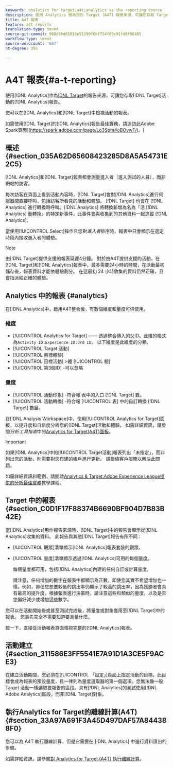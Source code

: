 ```yaml
---
keywords: analytics for target;a4t;analytics as the reporting source
description: 使用 Analytics 做為您的 Target (A4T) 報表來源，可讓您存取 Target 活動的 Analytics 報表。
title: A4T 報表
feature: a4t reports
translation-type: tm+mt
source-git-commit: 968d36d65016e51290f6bf754f69c91fd8f68405
workflow-type: tm+mt
source-wordcount: '667'
ht-degree: 35%

---
```



# A4T 報表{#a-t-reporting}

使用[!DNL Analytics]作為[!DNL Target](A4T)的報告來源，可讓您存取[!DNL Target]活動的[!DNL Analytics]報告。

您可以在[!DNL Analytics]和[!DNL Target]中檢視活動的報表。

如需使用[!DNL Target]的[!DNL Analytics]報告最佳實務，請造訪此Adobe Spark頁面](https://spark.adobe.com/page/Lo3Spm4oBOvwF/)。[

## 概述 {#section_035A62D65608423285D8A5A54731E2C5}

[!DNL Analytics]和[!DNL Target]報表都會測量進入者（進入測試的人員），而非網站的訪客。

每次訪客在頁面上看到活動內容時，[!DNL Target]會對[!DNL Analytics]進行伺服器間直接呼叫，包括訪客所看見的活動和體驗。 [!DNL Target] 也會在 [!DNL Analytics] 進行轉換時呼叫。[!DNL Analytics] 將轉換新增為名為「活 [!DNL Analytics] 動轉換」的特定新事件，此事件會與收集到的其他資料一起追蹤 [!DNL Analytics]。

當使用[!UICONTROL Select]操作且您對&#x200B;*進入者*&#x200B;排序時，報表中只會顯示在選定時段內接收進入者的體驗。

>[!NOTE]
>
>由[!DNL Target]提供支援的報表延遲4分鐘。 對於由A4T提供支援的活動，在[!DNL Target]和[!DNL Analytics]報表中，最多需要24小時的時間，在活動最初儲存後，報表資料才能依體驗劃分。 在這最初 24 小時收集的資料仍然正確，且會指派給正確的體驗。

## Analytics 中的報表  {#analytics}

在[!DNL Analytics]中，啟用A4T整合後，有數個維度和量度可供使用。

### 維度

* [!UICONTROL Analytics for Target]  —— 透過整合傳入的父ID。此維的格式為`Activity ID:Experience ID:3rd ID`。 以下維度是此維度的分類。
* [!UICONTROL Target 活動]
* [!UICONTROL 目標體驗]
* [!UICONTROL 目標活動] >體 [!UICONTROL 驗]
* [!UICONTROL 第3個ID] -可以忽略

### 量度

* [!UICONTROL 活動印象] -符合報  表中的入口 [!DNL Target] 數。
* [!UICONTROL 活動轉換] -符合報 [!UICONTROL 表] 中的自訂轉換 [!DNL Target] 數目。

在[!DNL Analysis Workspace]中，使用[!UICONTROL  Analytics for Target]面板，以提升度和自信度分析您的[!DNL Target]活動和體驗。 如需詳細資訊，請參閱&#x200B;*分析工具指南*&#x200B;中的[Analytics for Target(A4T)面板](https://experienceleague.adobe.com/docs/analytics/analyze/analysis-workspace/panels/a4t-panel.html)。

>[!IMPORTANT]
>
>如果[!DNL Analytics]中的[!UICONTROL Target活動]報表列出「未指定」，而非列出您的活動，則需要對您布建的帳戶進行更新。 請聯絡客戶服務以解決此問題。

如需詳細資訊和範例，請開啟[Analytics &amp; Target:Adobe Experience League提供的分析最佳實務](https://spark.adobe.com/page/Lo3Spm4oBOvwF/)教學課程。

## Target 中的報表 {#section_C0D1F17F88374B6690BF904D7B83B42E}

當[!DNL Analytics]用作報告來源時，[!DNL Target]中的報告會顯示從[!DNL Analytics]收集的資料。 此報告與其他[!DNL Target]報告有所不同：

* [!UICONTROL 觀眾]清單顯示[!DNL Analytics]報表套裝的觀眾。
* [!UICONTROL 量度]清單顯示透過[!DNL Analytics]可用的每個量度。

   每個量度都可用，包括[!DNL Analytics]內建的任何自訂或計算量度。

   請注意，任何增加的數字在報表中都顯示為正數，即使您其實不希望增加也一樣。例如，即便您想要較低的跳出率仍顯示了較高的跳出率，因為獲勝者會具有最高的提升度。根據報表進行決策時，請注意這些和類似的量度，以及是否您偏好減少或增加這些數字。

您可以在活動開始後或甚至測試完成後，將量度或對象套用至[!DNL Target]中的報表。 您事先完全不需要知道要測量什麼。

按一下，直接從活動報表頁面檢視完整的[!DNL Analytics]報表。

## 活動建立 {#section_311586E3FF5541E7A91D1A3CE5F9ACE3}

在建立活動期間，您必須在[!UICONTROL 「設定」]頁面上指定活動的目標。此目標會成為報表的預設量度，且一律列為量度選取器的第一個選項。您無法像一般 Target 活動一樣選取要報告的區段。具有[!DNL Analytics]的測試使用[!DNL Adobe Analytics]區段，而非[!DNL Target]對象。

## 執行Analytics for Target的離線計算(A4T){#section_33A97A691F3A45D497DAF57A844388F0}

您可以為 A4T 執行離線計算，但是它需要在 [!DNL Analytics] 中進行資料匯出的步驟。

如需詳細資訊，請參閱[對 Analytics for Target (A4T) 執行離線計算](/help/c-reports/conversion-rate.md#concept_0D0002A1EBDF420E9C50E2A46F36629B)。
